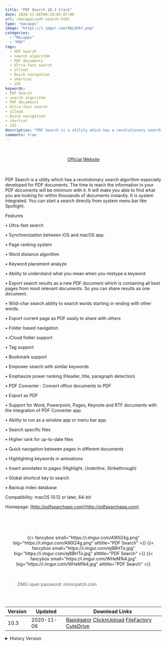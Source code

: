 ```yaml
---
title: "PDF Search 10.3 Crack"
date: 2020-11-06T00:18:02-07:00
url: /macapps/pdf-search.html
type: "macapps"
image: "https://i.imgur.com/AQi2KkY.png"
categories:
  - "Macapps"
  - "PDF"
tags:
  - PDF Search
  - search algorithm
  - PDF documents
  - Ultra-fast search
  - iCloud
  - Quick navigation
  - shortcut
  - iOS
keywords:
- PDF Search
- search algorithm
- PDF documents
- Ultra-fast search
- iCloud
- Quick navigation
- shortcut
- iOS
description: "PDF Search is a utility which has a revolutionary search algorithm especially developed for PDF documents. The time to reach the information in your PDF documents will be minimum with it"
comments: true
---
```


<br/>
<br/>
<center>
<a href="http://pdfsearchapp.com" target="blank"><div class="border border-blue-500 rounded-lg transition duration-500 
    ease-in-out w-48 text-lg text-blue-500 text-center px-2 hover:bg-blue-500 hover:text-white">
  Official Website 
</div></a>
</center>
<br/>
<br/>

PDF Search is a utility which has a revolutionary search algorithm especially developed for PDF documents. The time to reach the information in your PDF documents will be minimum with it. It will make you able to find what you are looking for within thousands of documents instantly. It is system integrated. You can start a search directly from system menu bar like Spotlight.


Features

• Ultra-fast search

• Synchronization between iOS and macOS app.

• Page ranking system

• Word distance algorithm

• Keyword placement analyze

• Ability to understand what you mean when you mistype a keyword

• Export search results as a new PDF document which is containing all best pages from most relevant documents. So you can share results as one document.

• Wild-char search ability to search words starting or ending with other words.

• Export current page as PDF easily to share with others

• Folder based navigation

• iCloud folder support

• Tag support

• Bookmark support

• Empower search with similar keywords

• Emphasize power ranking (Header, title, paragraph detection)

• PDF Converter : Convert office documents to PDF

• Export as PDF

• Support for Word, Powerpoint, Pages, Keynote and RTF documents with the integration of PDF Converter app.

• Ability to run as a window app or menu bar app.

• Search specific files

• Higher rank for up-to-date files

• Quick navigation between pages in different documents

• Highlighting keywords in animations

• Insert annotates to pages (Highlight, Underline, Strikethrough)

• Global shortcut key to search

• Backup index database


Compatibility: macOS 10.12 or later, 64-bit

Homepage: [http://pdfsearchapp.com](http://pdfsearchapp.com)

<br/>
<br/>
<script async src="https://pagead2.googlesyndication.com/pagead/js/adsbygoogle.js"></script>
<ins class="adsbygoogle"
     style="display:block; text-align:center;"
     data-ad-layout="in-article"
     data-ad-format="fluid"
     data-ad-client="ca-pub-8746275014476192"
     data-ad-slot="5144997159"></ins>
<script>
     (adsbygoogle = window.adsbygoogle || []).push({});
</script>
<br/>
<br/>


<center>

<div class="w-full grid grid-cols-3 flex gap-2">
{{< fancybox small="https://i.imgur.com/A90l24g.png" big="https://i.imgur.com/A90l24g.png" alttitle="PDF Search" >}}
{{< fancybox small="https://i.imgur.com/ej8BHTo.jpg" big="https://i.imgur.com/ej8BHTo.jpg" alttitle="PDF Search" >}}
{{< fancybox small="https://i.imgur.com/WHeM1k4.jpg" big="https://i.imgur.com/WHeM1k4.jpg" alttitle="PDF Search" >}}
</div>

</center>

<br/>
<br/>


> DMG open password: minorpatch.com

<br/>

<br/>
<div id="history_version" class="history_version">

| Version | Updated | Download Links |
| ---- | ---- | ---- |
| 10.3 | 2020-11-06 | [Rapidgator](https://ouo.io/xJXz5y)   [ClicknUpload](https://ouo.io/O8hPzl)   [FileFactory](https://ouo.io/p4glmD)   [CuteDrive](https://ouo.io/V7wrW1) |
<details>
<summary>History Version</summary>

| Version | Updated | Download Links |
| ---- | ---- | ---- |
| 10.1 | 2020-08-10 | [UsersCloud](https://ouo.io/47oC3q)   [ClicknUpload](https://ouo.io/73E9ZI)   [FileFactory](https://ouo.io/GpQymK)   [CuteDrive](https://ouo.io/E49Axu) |
| 9.12 | 2020-06-28 | [UsersCloud](https://ouo.io/mIzwo6)   [ClicknUpload](https://ouo.io/yGfB6Nt)   [FileFactory](https://ouo.io/AXEzI8)   [CuteDrive](https://ouo.io/wqPtEr) |
| 9.10 | 2020-06-19 | [UsersCloud](https://ouo.io/S05OT0)   [ClicknUpload](https://ouo.io/IIdk2x)   [FileFactory](https://ouo.io/r9BFbv)   [CuteDrive](https://ouo.io/f4Uav3X) |
| 8.8 | 2020-04-18 | [UsersCloud](https://ouo.io/2xvZ4wd)   [ClicknUpload](https://ouo.io/7qM4Lp)   [FileFactory](https://ouo.io/YFYrvx0)   [CuteDrive](https://ouo.io/rfYnq8) |
</details>

</div>
